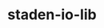 ---
title: "staden-io-lib"
layout: cache
categories: [package, develop]
meta: {"versions": ["1.15.0"], "compilers": ["gcc@=7.3.1"], "oss": ["amzn2"], "platforms": ["linux"], "targets": ["aarch64", "neoverse_n1", "x86_64_v3"], "stacks": ["aws-isc", "aws-isc-aarch64", "root"], "num_specs": 10, "num_specs_by_stack": {"root": 10, "aws-isc-aarch64": 7, "aws-isc": 3}}
spec_details: [{"hash": "vmrx3j75frrnowf7vmztuoollorp2xtw", "compiler": "gcc@=7.3.1", "versions": ["1.15.0"], "os": "amzn2", "platform": "linux", "target": "aarch64", "variants": ["build_system=autotools", "~curl", "+libdeflate", "~shared"], "stacks": ["root", "aws-isc-aarch64"], "size": "-", "tarball": "https://binaries.spack.io/develop/build_cache/linux-amzn2-aarch64/gcc-7.3.1/staden-io-lib-1.15.0/linux-amzn2-aarch64-gcc-7.3.1-staden-io-lib-1.15.0-vmrx3j75frrnowf7vmztuoollorp2xtw.spack"}, {"hash": "vag7ztsppukcwt6ssuxwvhk3p4mijvr2", "compiler": "gcc@=7.3.1", "versions": ["1.15.0"], "os": "amzn2", "platform": "linux", "target": "aarch64", "variants": ["build_system=autotools", "~curl", "+libdeflate", "~shared"], "stacks": ["root", "aws-isc-aarch64"], "size": "-", "tarball": "https://binaries.spack.io/develop/build_cache/linux-amzn2-aarch64/gcc-7.3.1/staden-io-lib-1.15.0/linux-amzn2-aarch64-gcc-7.3.1-staden-io-lib-1.15.0-vag7ztsppukcwt6ssuxwvhk3p4mijvr2.spack"}, {"hash": "aavziycum3c56eafchfgufgakwrni34x", "compiler": "gcc@=7.3.1", "versions": ["1.15.0"], "os": "amzn2", "platform": "linux", "target": "aarch64", "variants": ["build_system=autotools", "~curl", "+libdeflate", "~shared"], "stacks": ["root", "aws-isc-aarch64"], "size": "-", "tarball": "https://binaries.spack.io/develop/build_cache/linux-amzn2-aarch64/gcc-7.3.1/staden-io-lib-1.15.0/linux-amzn2-aarch64-gcc-7.3.1-staden-io-lib-1.15.0-aavziycum3c56eafchfgufgakwrni34x.spack"}, {"hash": "rvkcfc7ryja2wh2huimamghbm5otqhzh", "compiler": "gcc@=7.3.1", "versions": ["1.15.0"], "os": "amzn2", "platform": "linux", "target": "neoverse_n1", "variants": ["build_system=autotools", "~curl", "+libdeflate", "~shared"], "stacks": ["root", "aws-isc-aarch64"], "size": "-", "tarball": "https://binaries.spack.io/develop/build_cache/linux-amzn2-neoverse_n1/gcc-7.3.1/staden-io-lib-1.15.0/linux-amzn2-neoverse_n1-gcc-7.3.1-staden-io-lib-1.15.0-rvkcfc7ryja2wh2huimamghbm5otqhzh.spack"}, {"hash": "uhhyflghy4qsiwh4qrimboq7ezkk6ui5", "compiler": "gcc@=7.3.1", "versions": ["1.15.0"], "os": "amzn2", "platform": "linux", "target": "neoverse_n1", "variants": ["build_system=autotools", "~curl", "+libdeflate", "~shared"], "stacks": ["root", "aws-isc-aarch64"], "size": "-", "tarball": "https://binaries.spack.io/develop/build_cache/linux-amzn2-neoverse_n1/gcc-7.3.1/staden-io-lib-1.15.0/linux-amzn2-neoverse_n1-gcc-7.3.1-staden-io-lib-1.15.0-uhhyflghy4qsiwh4qrimboq7ezkk6ui5.spack"}, {"hash": "3h2hegzlnpigkqxyib7i6b6epg74zgkk", "compiler": "gcc@=7.3.1", "versions": ["1.15.0"], "os": "amzn2", "platform": "linux", "target": "neoverse_n1", "variants": ["build_system=autotools", "~curl", "+libdeflate", "~shared"], "stacks": ["root", "aws-isc-aarch64"], "size": "-", "tarball": "https://binaries.spack.io/develop/build_cache/linux-amzn2-neoverse_n1/gcc-7.3.1/staden-io-lib-1.15.0/linux-amzn2-neoverse_n1-gcc-7.3.1-staden-io-lib-1.15.0-3h2hegzlnpigkqxyib7i6b6epg74zgkk.spack"}, {"hash": "5osddm7ms4hlcthifk7sxyjuypv7acl4", "compiler": "gcc@=7.3.1", "versions": ["1.15.0"], "os": "amzn2", "platform": "linux", "target": "neoverse_n1", "variants": ["build_system=autotools", "~curl", "+libdeflate", "~shared"], "stacks": ["root", "aws-isc-aarch64"], "size": "-", "tarball": "https://binaries.spack.io/develop/build_cache/linux-amzn2-neoverse_n1/gcc-7.3.1/staden-io-lib-1.15.0/linux-amzn2-neoverse_n1-gcc-7.3.1-staden-io-lib-1.15.0-5osddm7ms4hlcthifk7sxyjuypv7acl4.spack"}, {"hash": "lpxiomyo2t7pr6x5fkw6fmkkpjb7lvfa", "compiler": "gcc@=7.3.1", "versions": ["1.15.0"], "os": "amzn2", "platform": "linux", "target": "x86_64_v3", "variants": ["build_system=autotools", "~curl", "+libdeflate", "~shared"], "stacks": ["root", "aws-isc"], "size": "-", "tarball": "https://binaries.spack.io/develop/build_cache/linux-amzn2-x86_64_v3/gcc-7.3.1/staden-io-lib-1.15.0/linux-amzn2-x86_64_v3-gcc-7.3.1-staden-io-lib-1.15.0-lpxiomyo2t7pr6x5fkw6fmkkpjb7lvfa.spack"}, {"hash": "lbnmkbddm3avilgp4lbfjb5tfmiwrode", "compiler": "gcc@=7.3.1", "versions": ["1.15.0"], "os": "amzn2", "platform": "linux", "target": "x86_64_v3", "variants": ["build_system=autotools", "~curl", "+libdeflate", "~shared"], "stacks": ["root", "aws-isc"], "size": "-", "tarball": "https://binaries.spack.io/develop/build_cache/linux-amzn2-x86_64_v3/gcc-7.3.1/staden-io-lib-1.15.0/linux-amzn2-x86_64_v3-gcc-7.3.1-staden-io-lib-1.15.0-lbnmkbddm3avilgp4lbfjb5tfmiwrode.spack"}, {"hash": "han5ee2qhules7sk26hgu3cgzqcolmyy", "compiler": "gcc@=7.3.1", "versions": ["1.15.0"], "os": "amzn2", "platform": "linux", "target": "x86_64_v3", "variants": ["build_system=autotools", "~curl", "+libdeflate", "~shared"], "stacks": ["root", "aws-isc"], "size": "-", "tarball": "https://binaries.spack.io/develop/build_cache/linux-amzn2-x86_64_v3/gcc-7.3.1/staden-io-lib-1.15.0/linux-amzn2-x86_64_v3-gcc-7.3.1-staden-io-lib-1.15.0-han5ee2qhules7sk26hgu3cgzqcolmyy.spack"}]
---
